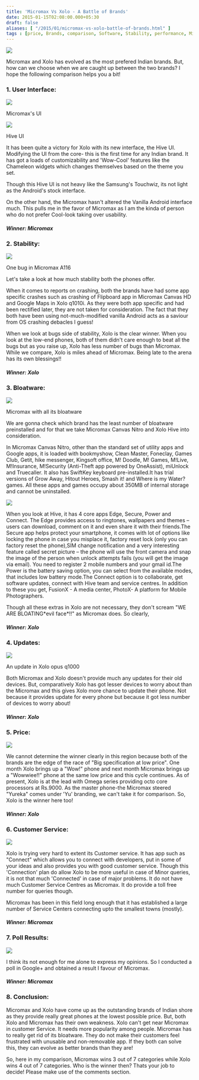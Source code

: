 ```yaml
---
title: 'Micromax Vs Xolo - A Battle of Brands'
date: 2015-01-15T02:08:00.000+05:30
draft: false
aliases: [ "/2015/01/micromax-vs-xolo-battle-of-brands.html" ]
tags : [price, Brands, comparison, Software, Stability, performance, Micromax, customer service, Xolo, Gadgets, update, launcher, design, bloatware, poll, smartphone, user interface]
---
```


[![](https://4.bp.blogspot.com/-rK93iQAZZ6g/VLbV1BE11mI/AAAAAAAACoY/5efKhZtrhiA/s1600/Micromax%2Bvs%2BXolo.jpg)](https://4.bp.blogspot.com/-rK93iQAZZ6g/VLbV1BE11mI/AAAAAAAACoY/5efKhZtrhiA/s1600/Micromax%2Bvs%2BXolo.jpg)

  
Micromax and Xolo has evolved as the most prefered Indian brands. But, how can we choose when we are caught up between the two brands? I hope the following comparison helps you a bit!  

### 1\. User Interface:

[![](https://4.bp.blogspot.com/-RUVgu4TTEp8/VLbL9wIi4DI/AAAAAAAACnM/QAdogDoyXvA/s1600/Micromax-Canvas-Nitro-All-In-One-Camera-Widget.png)](https://4.bp.blogspot.com/-RUVgu4TTEp8/VLbL9wIi4DI/AAAAAAAACnM/QAdogDoyXvA/s1600/Micromax-Canvas-Nitro-All-In-One-Camera-Widget.png)

Micromax's UI

[![](https://1.bp.blogspot.com/-UxxrrWy-RDk/VLbL5ZjHCmI/AAAAAAAACnE/Ehr2h7iNzHc/s1600/HIVE-UI-home-screen_thumb.jpg)](https://1.bp.blogspot.com/-UxxrrWy-RDk/VLbL5ZjHCmI/AAAAAAAACnE/Ehr2h7iNzHc/s1600/HIVE-UI-home-screen_thumb.jpg)

Hive UI

  

  

It has been quite a victory for Xolo with its new interface, the Hive UI. Modifying the UI from the core- this is the first time for any Indian brand. It has got a loads of customizability and 'Wow-Cool' features like the Chameleon widgets which changes themselves based on the theme you set.  

  
Though this Hive UI is not heavy like the Samsung's Touchwiz, its not light as the Android's stock interface.  

  
On the other hand, the Micromax hasn't altered the Vanilla Android interface much. This pulls me in the favor of Micromax as I am the kinda of person who do not prefer Cool-look taking over usability.

  

#### _Winner: Micromax_

### 2\. Stability:

[![](https://2.bp.blogspot.com/-okJyiRD0cc4/VLbNB58MtUI/AAAAAAAACnY/Ru0BLPgvbCk/s1600/Micromax%2BCanvas%2BHD%2Blauncher%2Bcrash1.jpg)](https://2.bp.blogspot.com/-okJyiRD0cc4/VLbNB58MtUI/AAAAAAAACnY/Ru0BLPgvbCk/s1600/Micromax%2BCanvas%2BHD%2Blauncher%2Bcrash1.jpg)

One bug in Micromax A116

Let's take a look at how much stability both the phones offer.  

  
When it comes to reports on crashing, both the brands have had some app specific crashes such as crashing of Flipboard app in Micromax Canvas HD and Google Maps in Xolo q1010i. As they were both app specific and had been rectified later, they are not taken for consideration. The fact that they both have been using not-much-modified vanilla Android acts as a saviour from OS crashing debacles I guess!  

  
When we look at bugs side of stability, Xolo is the clear winner. When you look at the low-end phones, both of them didn't care enough to beat all the bugs but as you raise up, Xolo has less number of bugs than Micromax. While we compare, Xolo is miles ahead of Micromax. Being late to the arena has its own blessings!!  

#### _Winner: Xolo_

  

### 3\. Bloatware:

[![](https://1.bp.blogspot.com/-oXyaK9z6Fh4/VLbO5GeJfWI/AAAAAAAACno/HPi44PF_Ap4/s1600/Micromax-Canvas-Nitro-A310-Apps.jpg)](https://1.bp.blogspot.com/-oXyaK9z6Fh4/VLbO5GeJfWI/AAAAAAAACno/HPi44PF_Ap4/s1600/Micromax-Canvas-Nitro-A310-Apps.jpg)

Micromax with all its bloatware

  
We are gonna check which brand has the least number of bloatware preinstalled and for that we take Micromax Canvas Nitro and Xolo Hive into consideration.

  
In Micromax Canvas Nitro, other than the standard set of utility apps and Google apps, it is loaded with bookmyshow, Clean Master, Foneclay, Games Club, Getit, hike messenger, Kingsoft office, M! Doodle, M! Games, M!Live, M!Insurance, M!Security (Anti-Theft app powered by OneAssist), miUnlock and Truecaller. It also has SwiftKey keyboard pre-installed.It has trial versions of Grow Away, Hitout Heroes, Smash it! and Where is my Water?games. All these apps and games occupy about 350MB of internal storage and cannot be uninstalled.  

[![](https://1.bp.blogspot.com/-QKabkdggoiU/VLbPqAJw6jI/AAAAAAAACnw/aOKuaLMNoeg/s1600/xolohive.jpg)](https://1.bp.blogspot.com/-QKabkdggoiU/VLbPqAJw6jI/AAAAAAAACnw/aOKuaLMNoeg/s1600/xolohive.jpg)

  
When you look at Hive, it has 4 core apps Edge, Secure, Power and Connect. The Edge provides access to ringtones, wallpapers and themes – users can download, comment on it and even share it with their friends.The Secure app helps protect your smartphone, it comes with lot of options like locking the phone in case you misplace it, factory reset lock (only you can factory reset the phone),SIM change notification and a very interesting feature called secret picture – the phone will use the front camera and snap the image of the person when unlock attempts fails (you will get the image via email). You need to register 2 mobile numbers and your gmail id.The Power is the battery saving option, you can select from the available modes, that includes low battery mode.The Connect option is to collaborate, get software updates, connect with Hive team and service centres. In addition to these you get, FusionX - A media center, PhotoX- A platform for Mobile Photographers.  
  
Though all these extras in Xolo are not necessary, they don't scream "WE ARE BLOATING\*evil face\*!!" as Micromax does. So clearly,  

#### _Winner: Xolo_

  

### 4\. Updates:

[![](https://1.bp.blogspot.com/-CI-dLmuCdjY/VLbS57Yrw1I/AAAAAAAACoE/xCjk_Z6UdOA/s1600/Xolo%2BQ1000%2BOpus%2BUpdate%2B3.png)](https://1.bp.blogspot.com/-CI-dLmuCdjY/VLbS57Yrw1I/AAAAAAAACoE/xCjk_Z6UdOA/s1600/Xolo%2BQ1000%2BOpus%2BUpdate%2B3.png)

An update in Xolo opus q1000

  

Both Micromax and Xolo doesn't provide much any updates for their old devices. But, comparatively Xolo has got lesser devices to worry about than the Micromax and this gives Xolo more chance to update their phone. Not because it provides update for every phone but because it got less number of devices to worry about!  

#### **_Winner: Xolo_**

### 5\. Price:

[![](https://3.bp.blogspot.com/-uz2o80ZMsHM/VLbTWZfQjfI/AAAAAAAACoM/RXM0bgxFVPo/s1600/currencysymbols1v.jpg)](https://3.bp.blogspot.com/-uz2o80ZMsHM/VLbTWZfQjfI/AAAAAAAACoM/RXM0bgxFVPo/s1600/currencysymbols1v.jpg)

  
We cannot determine the winner clearly in this region because both of the brands are the edge of the race of "Big specification at low price". One month Xolo brings up a "Wow!" phone and next month Micromax brings up a "Wowwiee!!" phone at the same low price and this cycle continues. As of present, Xolo is at the lead with Omega series providing octo core processors at Rs.9000. As the master phone-the Micromax steered "Yureka" comes under 'Yu' branding, we can't take it for comparison. So, Xolo is the winner here too!  

#### _Winner: Xolo_

  

### 6\. Customer Service:

[![](https://2.bp.blogspot.com/-HZRt--ppJv8/VLbQNn5rygI/AAAAAAAACn4/QeUHoDCglbM/s1600/micromaxservicecenters-india.jpg)](https://2.bp.blogspot.com/-HZRt--ppJv8/VLbQNn5rygI/AAAAAAAACn4/QeUHoDCglbM/s1600/micromaxservicecenters-india.jpg)

Xolo is trying very hard to extent its Customer service. It has app such as "Connect" which allows you to connect with developers, put in some of your ideas and also provides you with good customer service. Though this 'Connection' plan do allow Xolo to be more useful in case of Minor queries, it is not that much 'Connected' in case of major problems. It do not have much Customer Service Centres as Micromax. It do provide a toll free number for queries though.  
  
Micromax has been in this field long enough that it has established a large number of Service Centers connecting upto the smallest towns (mostly).  

#### _**Winner: Micromax**_

### 7\. Poll Results:

[![](https://3.bp.blogspot.com/-DaBEpYTjcgA/VLeXHytz7wI/AAAAAAAACos/awcQp-z5VXI/s1600/Screenshot_2015-01-11-15-05-08.png)](https://3.bp.blogspot.com/-DaBEpYTjcgA/VLeXHytz7wI/AAAAAAAACos/awcQp-z5VXI/s1600/Screenshot_2015-01-11-15-05-08.png)

I think its not enough for me alone to express my opinions. So I conducted a poll in Google+ and obtained a result I favour of Micromax.  

#### **_Winner: Micromax_**

### 8\. Conclusion:

  
Micromax and Xolo have come up as the outstanding brands of Indian shore as they provide really great phones at the lowest possible price. But, both Xolo and Micromax has their own weakness. Xolo can't get near Micromax in customer Service. It needs more popularity among people. Micromax has to really get rid of its bloatware. They do not make their customers feel frustrated with unusable and non-removable app. If they both can solve this, they can evolve as better brands than they are!  
  
So, here in my comparison, Micromax wins 3 out of 7 categories while Xolo wins 4 out of 7 categories. Who is the winner then? Thats your job to decide! Please make use of the comments section.